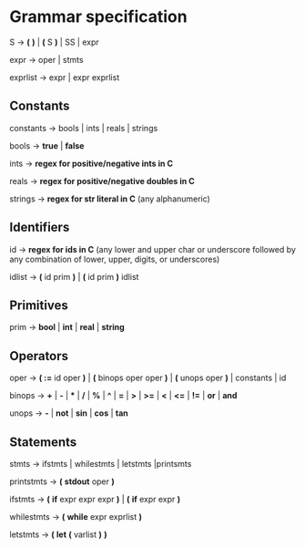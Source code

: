 Grammar specification
=====================
S -> __(__ __)__ | __(__ S __)__ | SS | expr

expr -> oper | stmts

exprlist -> expr | expr exprlist

Constants
---------
constants -> bools | ints | reals | strings

bools -> __true__ | __false__

ints -> __regex for positive/negative ints in C__

reals -> __regex for positive/negative doubles in C__

strings -> __regex for str literal in C__ (any alphanumeric)

Identifiers
-----------
id -> __regex for ids in C__ (any lower and upper char or underscore followed by any combination of lower, upper, digits, or underscores)

idlist -> __(__ id prim __)__ | __(__ id prim __)__ idlist

Primitives
----------
prim -> __bool__ | __int__ | __real__ | __string__

Operators
---------
oper -> __( :=__ id oper __)__ | __(__ binops oper oper __)__ | __(__ unops oper __)__ | constants | id

binops -> __+__ | __-__ | __*__ | __/__ | __%__ | __^__ | __=__ | __>__ | __>=__ | __<__ | __<=__ | __!=__ | __or__ | __and__

unops -> __-__ | __not__ | __sin__ | __cos__ | __tan__

Statements
----------
stmts -> ifstmts | whilestmts | letstmts |printsmts

printstmts -> __(__ __stdout__ oper __)__

ifstmts -> __(__ __if__ expr expr expr __)__ | __(__ __if__ expr expr __)__

whilestmts -> __(__ __while__ expr exprlist __)__

letstmts -> __(__ __let__ __(__ varlist __)__ __)__
